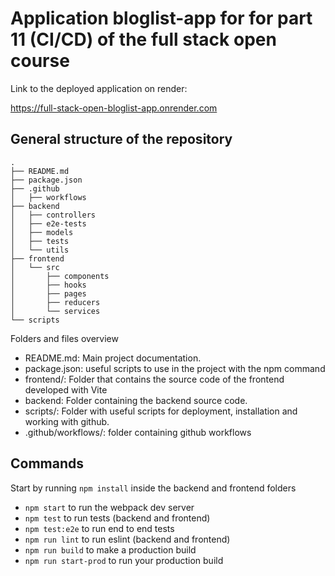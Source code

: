 # Application bloglist-app for for part 11 (CI/CD) of the full stack open course

Link to the deployed application on render:

<https://full-stack-open-bloglist-app.onrender.com>

## General structure of the repository

```tree
.
├── README.md
├── package.json
├── .github
│   ├── workflows
├── backend
│   ├── controllers
│   ├── e2e-tests
│   ├── models
│   ├── tests
│   └── utils
├── frontend
│   └── src
│       ├── components
│       ├── hooks
│       ├── pages
│       ├── reducers
│       └── services
└── scripts
```

Folders and files overview

- README.md: Main project documentation.
- package.json: useful scripts to use in the project with the npm command
- frontend/: Folder that contains the source code of the frontend developed with Vite
- backend: Folder containing the backend source code.
- scripts/: Folder with useful scripts for deployment, installation and working with github.
- .github/workflows/: folder containing github workflows

## Commands

Start by running `npm install` inside the backend and frontend folders

- `npm start` to run the webpack dev server
- `npm test` to run tests (backend and frontend)
- `npm test:e2e` to run end to end tests 
- `npm run lint` to run eslint (backend and frontend)
- `npm run build` to make a production build
- `npm run start-prod` to run your production build
